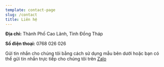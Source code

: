 ```yaml
---
template: contact-page
slug: /contact
title: Liên hệ
---
```


**Địa chỉ:** Thành Phố Cao Lãnh, Tỉnh Đồng Tháp

**Số điện thoại:** 0768 026 026

Gửi tin nhắn cho chúng tôi bằng cách sử dụng mẫu bên dưới hoặc bạn có thể gửi tin nhắn trực tiếp cho chúng tôi trên [Zalo](https://zalo.me/0768026026)
